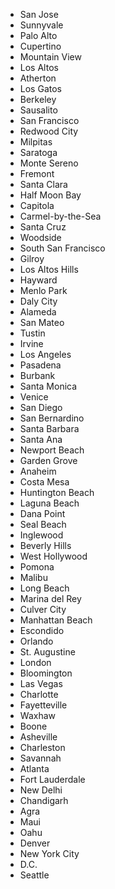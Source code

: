 * San Jose
* Sunnyvale
* Palo Alto
* Cupertino
* Mountain View
* Los Altos
* Atherton
* Los Gatos
* Berkeley
* Sausalito
* San Francisco
* Redwood City
* Milpitas
* Saratoga
* Monte Sereno
* Fremont
* Santa Clara
* Half Moon Bay
* Capitola
* Carmel-by-the-Sea
* Santa Cruz
* Woodside
* South San Francisco
* Gilroy
* Los Altos Hills
* Hayward
* Menlo Park
* Daly City
* Alameda
* San Mateo
* Tustin
* Irvine
* Los Angeles
* Pasadena
* Burbank
* Santa Monica
* Venice
* San Diego
* San Bernardino
* Santa Barbara
* Santa Ana
* Newport Beach
* Garden Grove
* Anaheim
* Costa Mesa
* Huntington Beach
* Laguna Beach
* Dana Point
* Seal Beach
* Inglewood
* Beverly Hills
* West Hollywood
* Pomona
* Malibu
* Long Beach
* Marina del Rey
* Culver City
* Manhattan Beach
* Escondido
* Orlando
* St. Augustine
* London
* Bloomington
* Las Vegas
* Charlotte
* Fayetteville
* Waxhaw
* Boone
* Asheville
* Charleston
* Savannah
* Atlanta
* Fort Lauderdale
* New Delhi
* Chandigarh
* Agra
* Maui
* Oahu
* Denver
* New York City
* D.C.
* Seattle
